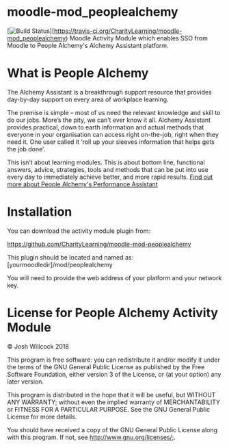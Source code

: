 # moodle-mod_peoplealchemy
[![Build Status](https://travis-ci.org/CharityLearning/moodle-mod_peoplealchemy.svg?branch=master)][https://travis-ci.org/CharityLearning/moodle-mod_peoplealchemy)
Moodle Activity Module which enables SSO from Moodle to People Alchemy's Alchemy Assistant platform.


# What is People Alchemy
The Alchemy Assistant is a breakthrough support resource that provides day-by-day support on every area of workplace learning.

The premise is simple – most of us need the relevant knowledge and skill to do our jobs. More’s the pity, we can’t ever know it all. Alchemy Assistant provides practical, down to earth information and actual methods that everyone in your organisation can access right on-the-job, right when they need it. One user called it ‘roll up your sleeves information that helps gets the job done’.

This isn’t about learning modules. This is about bottom line, functional answers, advice, strategies, tools and methods that can be put into use every day to immediately achieve better, and more rapid results.
[Find out more about People Alchemy's Performance  Assistant](https://www.peoplealchemy.co.uk/what-we-do/performance-assistant/)

# Installation

You can download the activity module plugin from:

https://github.com/CharityLearning/moodle-mod-peoplealchemy

This plugin should be located and named as:
[yourmoodledir]/mod/peoplealchemy

You will need to provide the web address of your platform and your network key.

# License for People Alchemy Activity Module

© Josh Willcock 2018

This program is free software: you can redistribute it and/or modify it under
the terms of the GNU General Public License as published by the Free Software
Foundation, either version 3 of the License, or (at your option) any later
version.

This program is distributed in the hope that it will be useful, but WITHOUT ANY
WARRANTY; without even the implied warranty of MERCHANTABILITY or FITNESS FOR A
PARTICULAR PURPOSE. See the GNU General Public License for more details.

You should have received a copy of the GNU General Public License along with
this program. If not, see <http://www.gnu.org/licenses/>;.
